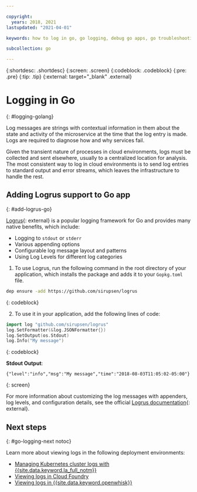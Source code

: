 ```yaml
---

copyright:
  years: 2018, 2021
lastupdated: "2021-04-01"

keywords: how to log in go, go logging, debug go apps, go troubleshooting, logrus go, go stdout

subcollection: go

---
```


{:shortdesc: .shortdesc}
{:screen: .screen}
{:codeblock: .codeblock}
{:pre: .pre}
{:tip: .tip}
{:external: target="_blank" .external}

# Logging in Go
{: #logging-golang}

Log messages are strings with contextual information in them about the state and activity of the microservice at the time that the log entry is made. Logs are required to diagnose how and why services fail.

Given the transient nature of processes in cloud environments, logs must be collected and sent elsewhere, usually to a centralized location for analysis. The most consistent way to log in cloud environments is to send log entries to standard output and error streams, which leaves the infrastructure to handle the rest.

## Adding Logrus support to Go app
{: #add-logrus-go}

[Logrus](https://github.com/sirupsen/logrus){: external} is a popular logging framework for Go and provides many native benefits, which include: 
 * Logging to `stdout` or `stderr`
 * Various appending options
 * Configurable log message layout and patterns
 * Using Log Levels for different log categories

1. To use Logrus, run the following command in the root directory of your application, which installs the package and adds it to your `Gopkg.toml` file.
  ```bash
  dep ensure -add https://github.com/sirupsen/logrus
  ```
  {: codeblock}

2. To use it in your application, add the following lines of code:
  ```go
  import log "github.com/sirupsen/logrus"
  log.SetFormatter(&log.JSONFormatter{})
  log.SetOutput(os.Stdout)
  log.Info("My message")
  ```
  {: codeblock}

  **Stdout Output**:
  ```
  {"level":"info","msg":"My message","time":"2018-08-03T11:05:02-05:00"}
  ```
  {: screen}

For more information about customizing the log messages with appenders, log levels, and configuration details, see the official [Logrus documentation](https://godoc.org/gopkg.in/Sirupsen/logrus.v0){: external}.

## Next steps
{: #go-logging-next notoc}

Learn more about viewing logs in the following deployment environments:
* [Managing Kubernetes cluster logs with {{site.data.keyword.la_full_notm}}](/docs/log-analysis?topic=log-analysis-kube)
* [Viewing logs in Cloud Foundry](/docs/log-analysis?topic=log-analysis-monitor_cfapp_logs)
* [Viewing logs in {{site.data.keyword.openwhisk}}](/docs/openwhisk?topic=openwhisk-logs)
